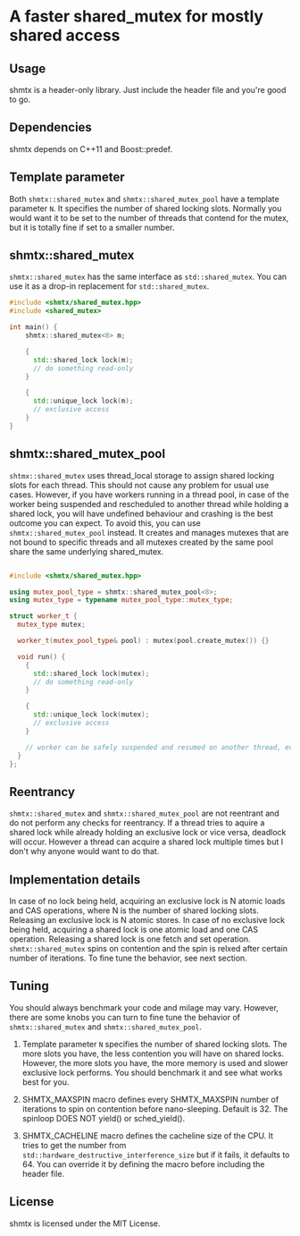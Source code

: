# A faster shared_mutex for mostly shared access

## Usage

shmtx is a header-only library. Just include the header file and you're good to go.

## Dependencies

shmtx depends on C++11 and Boost::predef.

## Template parameter

Both `shmtx::shared_mutex` and `shmtx::shared_mutex_pool` have a template parameter `N`. It specifies the number of shared locking slots. Normally you would want it to be set to the number of threads that contend for the mutex, but it is totally fine if set to a smaller number.

## shmtx::shared_mutex

`shmtx::shared_mutex` has the same interface as `std::shared_mutex`. You can use it as a drop-in replacement for `std::shared_mutex`.

```cpp
#include <shmtx/shared_mutex.hpp>
#include <shared_mutex>

int main() {
    shmtx::shared_mutex<8> m;

    {
      std::shared_lock lock(m);
      // do something read-only
    }

    {
      std::unique_lock lock(m);
      // exclusive access
    }
}
```

## shmtx::shared_mutex_pool

`shtmx::shared_mutex` uses thread_local storage to assign shared locking slots for each thread. This should not cause any problem for usual use cases. However, if you have workers running in a thread pool, in case of the worker being suspended and rescheduled to another thread while holding a shared lock, you will have undefined behaviour and crashing is the best outcome you can expect. To avoid this, you can use `shmtx::shared_mutex_pool` instead. It creates and manages mutexes that are not bound to specific threads and all mutexes created by the same pool share the same underlying shared_mutex.

```cpp

#include <shmtx/shared_mutex.hpp>

using mutex_pool_type = shmtx::shared_mutex_pool<8>;
using mutex_type = typename mutex_pool_type::mutex_type;

struct worker_t {
  mutex_type mutex;

  worker_t(mutex_pool_type& pool) : mutex(pool.create_mutex()) {}

  void run() {
    {
      std::shared_lock lock(mutex);
      // do something read-only
    }

    {
      std::unique_lock lock(mutex);
      // exclusive access
    }

    // worker can be safely suspended and resumed on another thread, even while holding a lock
  }
};

```

## Reentrancy

`shmtx::shared_mutex` and `shmtx::shared_mutex_pool` are not reentrant and do not perform any checks for reentrancy. If a thread tries to aquire a shared lock while already holding an exclusive lock or vice versa, deadlock will occur. However a thread can acquire a shared lock multiple times but I don't why anyone would want to do that.

## Implementation details

In case of no lock being held, acquiring an exclusive lock is N atomic loads and CAS operations, where N is the number of shared locking slots. Releasing an exclusive lock is N atomic stores. In case of no exclusive lock being held, acquiring a shared lock is one atomic load and one CAS operation. Releasing a shared lock is one fetch and set operation. `shmtx::shared_mutex` spins on contention and the spin is relxed after certain number of iterations. To fine tune the behavior, see next section.

## Tuning

You should always benchmark your code and milage may vary. However, there are some knobs you can turn to fine tune the behavior of `shmtx::shared_mutex` and `shmtx::shared_mutex_pool`.

1. Template parameter `N` specifies the number of shared locking slots. The more slots you have, the less contention you will have on shared locks. However, the more slots you have, the more memory is used and slower exclusive lock performs. You should benchmark it and see what works best for you.

2. SHMTX_MAXSPIN macro defines every SHMTX_MAXSPIN number of iterations to spin on contention before nano-sleeping. Default is 32. The spinloop DOES NOT yield() or sched_yield().

3. SHMTX_CACHELINE macro defines the cacheline size of the CPU. It tries to get the number from `std::hardware_destructive_interference_size` but if it fails, it defaults to 64. You can override it by defining the macro before including the header file.

## License

shmtx is licensed under the MIT License.
